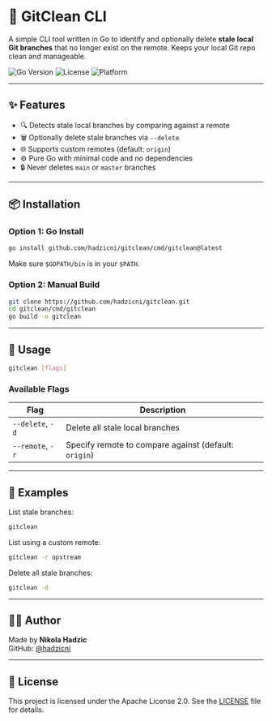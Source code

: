 # 🧹 GitClean CLI

A simple CLI tool written in Go to identify and optionally delete **stale local Git branches** that no longer exist on the remote. Keeps your local Git repo clean and manageable.

![Go Version](https://img.shields.io/badge/Go-1.24+-blue?logo=go)
![License](https://img.shields.io/badge/license-Apache--2.0-blue)
![Platform](https://img.shields.io/badge/platform-macOS%20%7C%20Linux%20%7C%20Windows-lightgrey)

---

## ✨ Features

- 🔍 Detects stale local branches by comparing against a remote
- 🗑️ Optionally delete stale branches via `--delete`
- 🌐 Supports custom remotes (default: `origin`)
- ⚙️ Pure Go with minimal code and no dependencies
- 🔒 Never deletes `main` or `master` branches

---

## 📦 Installation

### Option 1: Go Install

```bash
go install github.com/hadzicni/gitclean/cmd/gitclean@latest
```

Make sure `$GOPATH/bin` is in your `$PATH`.

### Option 2: Manual Build

```bash
git clone https://github.com/hadzicni/gitclean.git
cd gitclean/cmd/gitclean
go build -o gitclean
```

---

## 🚀 Usage

```bash
gitclean [flags]
```

### Available Flags

| Flag           | Description                                 |
|----------------|---------------------------------------------|
| `--delete`, `-d` | Delete all stale local branches             |
| `--remote`, `-r` | Specify remote to compare against (default: `origin`) |

---

## 🔧 Examples

List stale branches:

```bash
gitclean
```

List using a custom remote:

```bash
gitclean -r upstream
```

Delete all stale branches:

```bash
gitclean -d
```

---

## 👨‍💻 Author

Made by **Nikola Hadzic**  
GitHub: [@hadzicni](https://github.com/hadzicni)

---

## 📄 License

This project is licensed under the Apache License 2.0. See the [LICENSE](./LICENSE) file for details.

